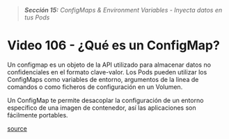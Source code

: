 > _**Sección 15:** ConfigMaps & Environment Variables - Inyecta datos en tus Pods_

# Video 106 - ¿Qué es un ConfigMap?

Un configmap es un objeto de la API utilizado para almacenar datos no confidenciales en el formato clave-valor. Los Pods pueden utilizar los ConfigMaps como variables de entorno, argumentos de la linea de comandos o como ficheros de configuración en un Volumen.

Un ConfigMap te permite desacoplar la configuración de un entorno específico de una imagen de contenedor, así las aplicaciones son fácilmente portables.

[source](https://kubernetes.io/es/docs/concepts/configuration/configmap/)
